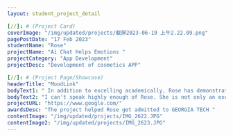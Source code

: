 ```yaml
---
layout: student_project_detail

[//]: # (Project Card)
coverImage: "/img/updated/projects/截屏2023-06-19 上午2.22.09.png"
pagePostDate: "17 Feb 2023"
studentName: "Rose"
projectName: "Ai Chat Helps Emotions "
projectCategory: "App Development"
projectDesc: "Development of cosmetics APP"

[//]: # (Project Page/Showcase)
headerTitle: "MoodLink"
bodyText1: " In addition to excelling academically, Rose has demonstrated her innovative spirit and sense of responsibility. MoodLink, an AI chat program she developed, is a notable project. This program uses artificial intelligence technology to help people relieve depression and promote the development of positive psychology. Today, as society pays more and more attention to mental health, Rose's use of technology to contribute to this field is enough to show that she has a broad vision, compassion, and is committed to using her technological talents to improve people's lives."
bodyText2: "I can't speak highly enough of Rose. She is not only an excellent student, but also a young scientist with a high sense of responsibility and social awareness. Her talent and tenacity give her endless possibilities for the future. I look forward to seeing her achieve more at Georgia Tech and in her future career, and make greater contributions to technology and society."
projectURL: "https://www.google.com/"
awardsDesc: "The project helped Rose get admitted to GEORGIA TECH "
contentImage: "/img/updated/projects/IMG_2622.JPG"
contentImage2: "/img/updated/projects/IMG_2623.JPG"
---
```

